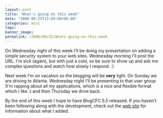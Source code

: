```yaml
---
layout: post
title: "What's going on this week"
date: "2006-09-25T13:09:00+06:00"
categories: misc 
tags: 
banner_image: 
permalink: /2006/09/25/Whats-going-on-this-week
---
```


On Wednesday night of this week I'll be doing my presentation on adding a simple security system to your web sites. Wednesday morning I'll post the URL. I'm sick (again), but with just a cold, so be sure to show up and ask me complex questions and watch how slowly I respond. :)

Next week I'm on vacation so the blogging will be <b>very</b> light. On Sunday we are driving to Atlanta. Wednesday night I'll be presenting to that user group (I'm rapping about all my applications, which is a nice and flexible format which I like :) and then Thursday we drive back. 

By the end of this week I hope to have BlogCFC 5.5 released. If you haven't been following along with the development, check out the <a href="http://www.blogcfc.com">web site</a> for information about what I added.